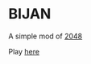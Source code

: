 # BIJAN

A simple mod of [2048](http://gabrielecirulli.github.io/2048/)


Play [here](http://keeganhines.github.io/bijan/)
